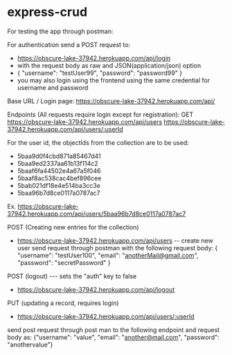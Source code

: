 # express-crud

For testing the app through postman:

For authentication send a POST request to:
- https://obscure-lake-37942.herokuapp.com/api/login
- with the request body as raw and JSON(application/json) option 
- { "username": "testUser99", "password": "password99" }
- you may also login using the frontend using the same credential for username and password


Base URL / Login page:
https://obscure-lake-37942.herokuapp.com/api/

Endpoints (All requests require login except for registration):
GET
https://obscure-lake-37942.herokuapp.com/api/users
https://obscure-lake-37942.herokuapp.com/api/users/:userId

For the user id, the objectIds from the collection are to be used:

- 5baa9d0f4cbd871a85467d41
- 5baa9ed2337aa61b13f114c2
- 5baaf6fa44502e4a67a5f046
- 5baaf8ac538cac4bef896cee
- 5bab021df18e4e514ba3cc3e
- 5baa96b7d8ce0117a0787ac7

Ex. https://obscure-lake-37942.herokuapp.com/api/users/5baa96b7d8ce0117a0787ac7

POST (Creating new entries for the collection)
- https://obscure-lake-37942.herokuapp.com/api/users    -- create new user
send request through postman with the following request body: 
{
  "username": "testUser100",
  "email": "anotherMail@gmail.com",
  "password": "secretPassword"
}

POST (logout) --- sets the "auth" key to false
 - https://obscure-lake-37942.herokuapp.com/api/logout


PUT (updating a record, requires login)
 - https://obscure-lake-37942.herokuapp.com/api/users/:userId
 
 send post request through post man to the following endpoint and request body as:
 {"username": "value", "email": "another@mail.com", "password": "anothervalue"}
 
 
 
 
 
 
 
 
 
 
 
 
 
 
 
 
 
